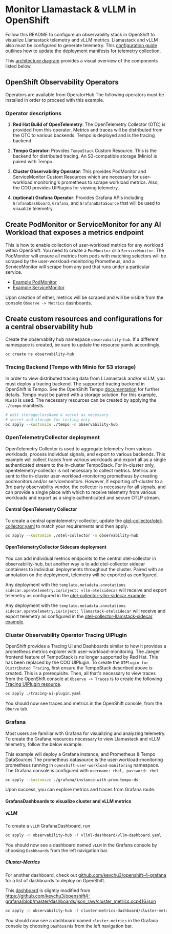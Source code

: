 # Monitor Llamastack & vLLM in OpenShift

Follow this README to configure an observability stack in OpenShift to visualize Llamastack telemetry and vLLM metrics.
Llamastack and vLLM also must be configured to generate telemetry.
This [configuration guide](./run-configuration.md) outlines how to update the deployment manifests for telemetry collection.

This [architecture diagram](./diagram-overview.md) provides a visual overview of the components listed below.


## OpenShift Observability Operators

Operators are available from OperatorHub
The following operators must be installed in order to proceed with this example.

### Operator descriptions

1. **Red Hat Build of OpenTelemetry**: The OpenTelemetry Collector (OTC) is provided from this operator.
Metrics and traces will be distributed from the OTC to various backends. Tempo is deployed and is the tracing backend.

2. **Tempo Operator**: Provides `TempoStack` Custom Resource. This is the backend for distributed tracing.
An S3-compatible storage (Minio) is paired with Tempo.

3. **Cluster Observability Operator**: This provides PodMonitor and ServiceMonitor Custom Resources which are necessary for
user-workload monitoring's prometheus to scrape workload metrics. Also, the COO provides UIPlugins for viewing telemetry.

3. **(optional) Grafana Operator**: Provides Grafana APIs including `GrafanaDashboard`, `Grafana`, and `GrafanaDataSource` that will be used to visualize telemetry.

## Create PodMonitor or ServiceMonitor for any AI Workload that exposes a metrics endpoint

This is how to enable collection of user-workload metrics for any workload within OpenShift. You need to create a `PodMonitor` or a `ServiceMonitor`.
The PodMonitor will ensure all metrics from pods with matching selectors will be scraped by the user-workload-monitoring Prometheus, and a ServiceMonitor will
scrape from any pod that runs under a particular service.

* [Example PodMonitor](./podmonitor-example-0.yaml)
* [Example ServiceMonitor](./servicemonitor-example.yaml)

Upon creation of either, metrics will be scraped and will be visible from the console `Observe -> Metrics` dashboards.

## Create custom resources and configurations for a central observability hub

Create the observablity hub namespace `observability-hub`. If a different namespace is created, be sure to update the resource yamls accordingly.

```bash
oc create ns observability-hub
```

### Tracing Backend (Tempo with Minio for S3 storage)

In order to view distributed tracing data from LLamastack and/or vLLM, you must deploy a tracing backend. The supported tracing backend in OpenShift
is Tempo. See the OpenShift Tempo
[documentation](https://docs.redhat.com/en/documentation/openshift_container_platform/4.18/html/distributed_tracing/distributed-tracing-platform-tempo#distr-tracing-tempo-install-tempostack-web-console_dist-tracing-tempo-installing)
for further details. Tempo must be paired with a storage solution. For this example, `MinIO` is used. The necessary resources can be created by
applying the `./tempo` manifests.

```bash
# edit storageclassName & secret as necessary
# secret and storage for testing only
oc apply --kustomize ./tempo -n observability-hub
```

### OpenTelemetryCollector deployment

OpenTelemetry Collector is used to aggregate telemetry from various workloads, process individual signals, and export
to various backends. This example will collect traces from various workloads and export all as a single
authenticated stream to the in-cluster TempoStack. For in-cluster only, opentelemetry-collector is not necessary to collect
metrics. Metrics are sent to the in-cluster user-workload-monitoring prometheus by creating podmonitors and/or servicemonitors.
However, if exporting off-cluster to a 3rd party observability vendor, the collector is necessary for all signals,
and can provide a single place with which to receive telemetry from various workloads and export as a single authenticated and
secure OTLP stream.

#### Central OpenTelemetry Collector

To create a central opentelemetry-collector, update the
[otel-collector/otel-collector.yaml](./otel-collector/otel-collector.yaml) to match your requirements and then apply.

```bash
oc apply --kustomize ./otel-collector -n observability-hub
```

#### OpenTelemetryCollector Sidecars deployment

You can add individual metrics endpoints to the central otel-collector in observability-hub, but
another way is to add otel-collector sidecar containers to individual deployments throughout the
cluster. Paired with an annotation on the deployment, telemetry will be exported as configured.

Any deployment with the `template.metadata.annotations` `sidecar.opentelemetry.io/inject: vllm-otelsidecar`
will receive and export telemetry as configured in the
[otel-collector-vllm-sidecar example](./otel-collector/otel-collector-vllm-sidecar.yaml).

Any deployment with the `template.metadata.annotations` `sidecar.opentelemetry.io/inject: llamastack-otelsidecar`
will receive and export telemetry as configured in the
[otel-collector-llamstack-sidecar example](./otel-collector/otel-collector-llamastack-sidecar.yaml).


### Cluster Observability Operator Tracing UIPlugin

OpenShift provides a Tracing UI and Dashboards similar to how it provides a prometheus metrics explorer with user-workload-monitoring.
The Jaeger frontend feature of TempoStack is no longer supported by Red Hat. This has been replaced by the COO UIPlugin.
To create the `UIPlugin for Distributed Tracing`, first ensure the TempoStack described above is created. This is a prerequisite. Then, all that's necessary to view traces from
the OpenShift console at `Observe -> Traces` is to create the following [Tracing UIPlugin resource](./tracing-ui-plugin.yaml).

```bash
oc apply ./tracing-ui-plugin.yaml
```

You should now see traces and metrics in the OpenShift console, from the `Oberve` tab.

### Grafana

Most users are familiar with Grafana for visualizing and analyzing telemetry. To create the Grafana resources necessary to view
Llamastack and vLLM telemetry, follow the below example.

This example will deploy a Grafana instance, and Prometheus & Tempo DataSources
The prometheus datasource is the user-workload-monitoring prometheus running in `openshift-user-workload-monitoring` namespace.
The Grafana console is configured with `username: rhel, password: rhel`

```bash
oc apply --kustomize ./grafana/instance-with-prom-tempo-ds
```

Upon success, you can explore metrics and traces from Grafana route.

#### GrafanaDashboards to visualize cluster and vLLM metrics

##### vLLM

To create a `vLLM` GrafanaDashboard, run

```bash
oc apply -n observability-hub -f vllml-dashboard/vllm-dashboard.yaml
```

You should now see a dashboard named `vLLM` in the Grafana console by choosing `Dashboards` from the left navigation bar.

##### Cluster-Metrics

For another dashboard, check out [github.com/kevchu3/openshift-4-grafana](https://github.com/kevchu3/openshift4-grafana/tree/master/dashboards/crds) for a list of
dashboards to deploy on OpenShift.

This [dashboard](./grafana/cluster-metrics-dashboard/cluster_metrics.ocp.json) is slightly modified from
https://github.com/kevchu3/openshift4-grafana/blob/master/dashboards/json_raw/cluster_metrics.ocp416.json

```bash
oc apply -n observability-hub -f cluster-metrics-dashboard/cluster-metrics.yaml
```

You should now see a dashboard named `cluster-metrics` in the Grafana console by choosing `Dashboards` from the left navigation bar.
